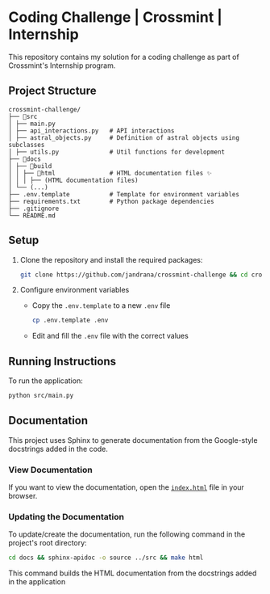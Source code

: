 # Coding Challenge | Crossmint | Internship
This repository contains my solution for a coding challenge as part of Crossmint's Internship program.

## Project Structure

```plaintext
crossmint-challenge/
├── 📁src
│ ├── main.py
│ ├── api_interactions.py   # API interactions
│ ├── astral_objects.py     # Definition of astral objects using subclasses
│ ├── utils.py     			# Util functions for development
├── 📁docs
│ ├── 📁build
│ │ ├── 📁html				# HTML documentation files ✨
│ │ │ ├── (HTML documentation files)
│ └── (...)
├── .env.template           # Template for environment variables
├── requirements.txt        # Python package dependencies
├── .gitignore
└── README.md
```

## Setup

1. Clone the repository and install the required packages:
	```bash
	git clone https://github.com/jandrana/crossmint-challenge && cd crossmint-challenge && pip install -r requirements.txt
	```

2. Configure environment variables
	- Copy the `.env.template` to a new `.env` file
		```bash
		cp .env.template .env
		```
	- Edit and fill the `.env` file with the correct values

## Running Instructions

To run the application:
```bash
python src/main.py
```

## Documentation

This project uses Sphinx to generate documentation from the Google-style docstrings added in the code.

### View Documentation

If you want to view the documentation, open the [`index.html`](docs/build/html) file in your browser.

### Updating the Documentation

To update/create the documentation, run the following command in the project's root directory:

```bash
cd docs && sphinx-apidoc -o source ../src && make html
```

This command builds the HTML documentation from the docstrings added in the application  